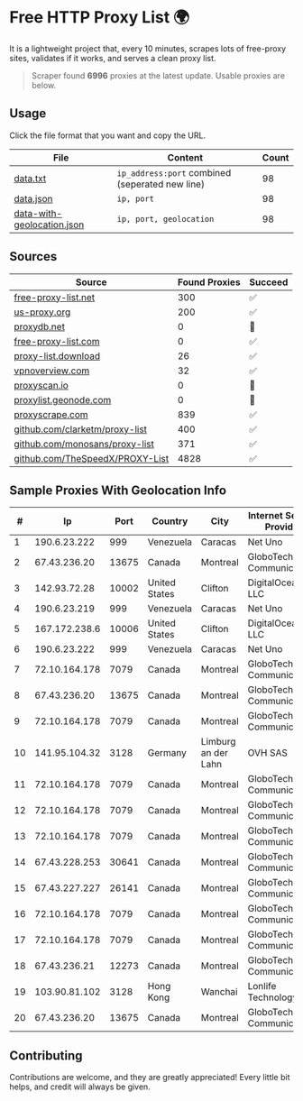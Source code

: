 
# Free HTTP Proxy List 🌍

It is a lightweight project that, every 10 minutes, scrapes lots of free-proxy sites, validates if it works, and serves a clean proxy list.


> Scraper found **6996** proxies at the latest update. Usable proxies are below.

## Usage

Click the file format that you want and copy the URL.


|File|Content|Count|
|----|-------|-----|
|[data.txt](https://raw.githubusercontent.com/themiralay/Proxy-List-World/master/data.txt)|`ip_address:port` combined (seperated new line)|98|
|[data.json](https://raw.githubusercontent.com/themiralay/Proxy-List-World/master/data.json)|`ip, port`|98|
|[data-with-geolocation.json](https://raw.githubusercontent.com/themiralay/Proxy-List-World/master/data-with-geolocation.json)|`ip, port, geolocation`|98|

## Sources

|Source|Found Proxies|Succeed|
|------|-------------|-------|
|[free-proxy-list.net](https://free-proxy-list.net)|300|✅|
|[us-proxy.org](https://www.us-proxy.org)|200|✅|
|[proxydb.net](http://proxydb.net)|0|🚫|
|[free-proxy-list.com](https://free-proxy-list.com/?page=&port=&type%5B%5D=http&type%5B%5D=https&up_time=0&search=Search)|0|✅|
|[proxy-list.download](https://www.proxy-list.download/HTTP)|26|✅|
|[vpnoverview.com](https://vpnoverview.com/privacy/anonymous-browsing/free-proxy-servers)|32|✅|
|[proxyscan.io](https://www.proxyscan.io)|0|🚫|
|[proxylist.geonode.com](https://proxylist.geonode.com/api/proxy-list?limit=300&page=1&sort_by=lastChecked&sort_type=desc&protocols=http,https)|0|🚫|
|[proxyscrape.com](https://api.proxyscrape.com/v2/?request=displayproxies&protocol=http&timeout=10000&country=all&ssl=all&anonymity=all)|839|✅|
|[github.com/clarketm/proxy-list](https://raw.githubusercontent.com/clarketm/proxy-list/master/proxy-list-raw.txt)|400|✅|
|[github.com/monosans/proxy-list](https://raw.githubusercontent.com/monosans/proxy-list/main/proxies/http.txt)|371|✅|
|[github.com/TheSpeedX/PROXY-List](https://raw.githubusercontent.com/TheSpeedX/PROXY-List/master/http.txt)|4828|✅|


## Sample Proxies With Geolocation Info

|#|Ip|Port|Country|City|Internet Service Provider|
|-|--|----|-------|----|-------------------------|
|1|190.6.23.222|999|Venezuela|Caracas|Net Uno|
|2|67.43.236.20|13675|Canada|Montreal|GloboTech Communications|
|3|142.93.72.28|10002|United States|Clifton|DigitalOcean, LLC|
|4|190.6.23.219|999|Venezuela|Caracas|Net Uno|
|5|167.172.238.6|10006|United States|Clifton|DigitalOcean, LLC|
|6|190.6.23.222|999|Venezuela|Caracas|Net Uno|
|7|72.10.164.178|7079|Canada|Montreal|GloboTech Communications|
|8|67.43.236.20|13675|Canada|Montreal|GloboTech Communications|
|9|72.10.164.178|7079|Canada|Montreal|GloboTech Communications|
|10|141.95.104.32|3128|Germany|Limburg an der Lahn|OVH SAS|
|11|72.10.164.178|7079|Canada|Montreal|GloboTech Communications|
|12|72.10.164.178|7079|Canada|Montreal|GloboTech Communications|
|13|72.10.164.178|7079|Canada|Montreal|GloboTech Communications|
|14|67.43.228.253|30641|Canada|Montreal|GloboTech Communications|
|15|67.43.227.227|26141|Canada|Montreal|GloboTech Communications|
|16|72.10.164.178|7079|Canada|Montreal|GloboTech Communications|
|17|72.10.164.178|7079|Canada|Montreal|GloboTech Communications|
|18|67.43.236.21|12273|Canada|Montreal|GloboTech Communications|
|19|103.90.81.102|3128|Hong Kong|Wanchai|Lonlife Technology Co.|
|20|67.43.236.20|13675|Canada|Montreal|GloboTech Communications|



## Contributing

Contributions are welcome, and they are greatly appreciated! Every
little bit helps, and credit will always be given.

